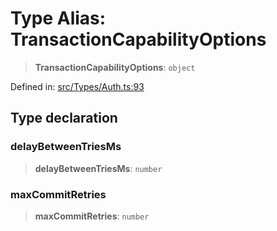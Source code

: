 # Type Alias: TransactionCapabilityOptions

> **TransactionCapabilityOptions**: `object`

Defined in: [src/Types/Auth.ts:93](https://github.com/Riders004/Tv/blob/3d6aaf6f3efb499dc9d0ca82bb24083bb45a8478/src/Types/Auth.ts#L93)

## Type declaration

### delayBetweenTriesMs

> **delayBetweenTriesMs**: `number`

### maxCommitRetries

> **maxCommitRetries**: `number`
